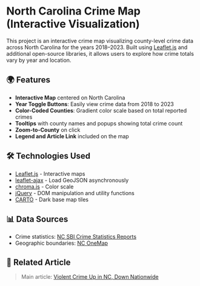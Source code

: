 # North Carolina Crime Map (Interactive Visualization)

This project is an interactive crime map visualizing county-level crime data across North Carolina for the years 2018–2023. Built using [Leaflet.js](https://leafletjs.com/) and additional open-source libraries, it allows users to explore how crime totals vary by year and location.

## 🌍 Features

- **Interactive Map** centered on North Carolina
- **Year Toggle Buttons**: Easily view crime data from 2018 to 2023
- **Color-Coded Counties**: Gradient color scale based on total reported crimes
- **Tooltips** with county names and popups showing total crime count
- **Zoom-to-County** on click
- **Legend and Article Link** included on the map

## 🛠️ Technologies Used

- [Leaflet.js](https://leafletjs.com/) - Interactive maps
- [leaflet-ajax](https://github.com/calvinmetcalf/leaflet-ajax) - Load GeoJSON asynchronously
- [chroma.js](https://gka.github.io/chroma.js/) - Color scale
- [jQuery](https://jquery.com/) - DOM manipulation and utility functions
- [CARTO](https://carto.com/) - Dark base map tiles

## 📊 Data Sources

- Crime statistics: [NC SBI Crime Statistics Reports](https://www.ncsbi.gov/SSRV?report=/UCR/IndexOffensesByAgencyInCounty)
- Geographic boundaries: [NC OneMap](https://www.nconemap.gov/)

## 🔗 Related Article

> Main article: [Violent Crime Up in NC, Down Nationwide](https://www.carolinajournal.com/violent-crime-up-in-nc-down-nationwide/)
